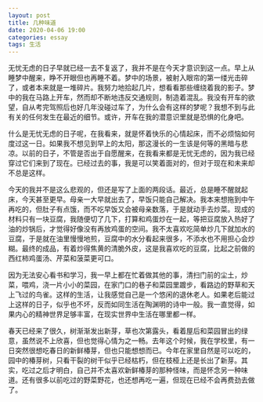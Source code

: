 ```yaml
---
layout: post
title: 几种味道
date: 2020-04-06 19:00
categories: essay
tags: 生活
---
```


无忧无虑的日子早就已经一去不复返了，我并不是在今天才意识到这一点。早上从睡梦中醒来，睁不开眼但也再睡不着。梦中的场景，被射入眼帘的第一缕光击碎了，或者本来就是一堆碎片。我努力地拾起几片，想看看那些缠绕着我的影子。梦中的我在马路上开车，然而却不断地违反交通规则，制造着混乱。我没有开车的欲望，自从考完驾照后也好几年没碰过车了，为什么会有这样的梦呢？我想不到与此有关的任何发生在最近的细节。或许，开车在我的潜意识里就是恐惧的化身吧。

什么是无忧无虑的日子呢，在我看来，就是怀着快乐的心情起床，而不必烦恼如何度过这一日。如果我不想见到早上的太阳，那这漫长的一生该是何等的黑暗与悲凉。以前的日子，不管是否出于自愿醒来，在我看来都是无忧无虑的，因为我已经穿过它们来到了现在。已经过去的事，我是可以笑着面对的，但对于现在和未来却不总是这样。

今天的我并不是这么悲观的，但还是写了上面的两段话。最近，总是睡不醒就起床，今天甚至更早。母亲一大早就出去了，早饭只能自己解决。我本来想拖到中午再吃的，但肚子有点饿，而不吃早饭又会被母亲数落，于是就动手去炒菜。现成的材料只有一块豆腐，我随便切了几下，打算和鸡蛋炒在一起，等把豆腐放入热好了油的炒锅后，才觉得好像没有再放鸡蛋的空间。我不太喜欢吃简单炒几下就加水的豆腐，于是就在油里慢慢地煎，豆腐中的水分看起来很多，不添水也不用担心会炒糊。最终的成品，有着炒得焦黄的清脆外皮，这是我喜欢吃的豆腐，比起之前做的西红柿鸡蛋汤、芹菜和菠菜更可口。

因为无法安心看书和学习，我一早上都在忙着做其他的事，清扫门前的尘土，炒菜，喂鸡，浇一片小小的菜园，在家门口的巷子和菜园里踱步，看路边的野草和天上飞过的鸟雀。这样的生活，让我感觉自己是一个悠闲的退休老人。如果老后能过上这样的日子，似乎也不坏，反而如同生活在陶渊明的诗中一般。我一直觉得，如果内心的精神世界足够丰富，在现实世界中生活在哪里都一样。

春天已经来了很久，树渐渐发出新芽，草也次第露头，看着屋后和菜园冒出的绿意，虽然说不上欣喜，但也觉得心情为之一畅。去年这个时候，我在学校里，有一日突然很想吃春日的新鲜椿芽，但也只能想想而已。今年在家里自然是可以吃的，园中的椿芽树，只看干裂的树干似乎已经枯朽，但在枝桠上还是长出了新芽。其实，吃过之后才明白，自己并不太喜欢新鲜椿芽的那种怪味，而是怀念另一种味道。还有很多以前吃过的野菜野花，也还想再吃一遍，但现在已经不会再费劲去做了。